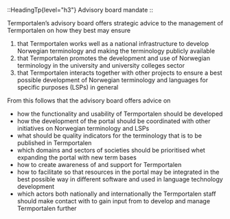 ::HeadingTp{level="h3"}
Advisory board mandate
::

Termportalen’s advisory board offers strategic advice to the management of Termportalen on how they best may ensure
1. that Termportalen works well as a national infrastructure to develop Norwegian terminology and making the terminology publicly available
2. that Termportalen promotes the development and use of Norwegian terminology in the university and university colleges sector
3. that Termportalen interacts together with other projects to ensure a best possible development of Norwegian terminology and languages for specific purposes (LSPs) in general

From this follows that the advisory board offers advice on
- how the functionality and usability of Termportalen should be developed
- how the development of the portal should be coordinated with other initiatives on Norwegian terminology and LSPs
- what should be quality indicators for the terminology that is to be published in Termportalen
- which domains and sectors of societies should be prioritised whet expanding the portal with new term bases
- how to create awareness of and support for Termportalen
- how to facilitate so that resources in the portal may be integrated in the best possible way in different software and used in language technology development
- which actors both nationally and internationally the Termportalen staff should make contact with to gain input from to develop and manage Termportalen further
